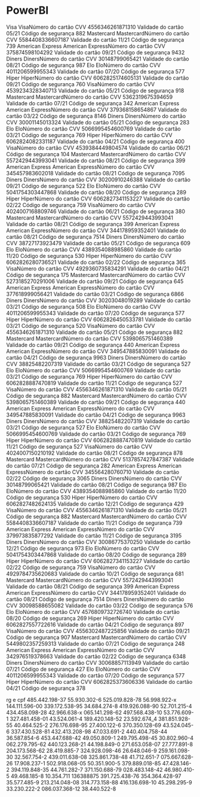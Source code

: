 # PowerBI



Visa VisaNúmero do cartão CVV
4556346261871310
Validade do cartão
05/21
Código de segurança
882
Mastercard MastercardNúmero do cartão CVV
5584408336607187
Validade do cartão
11/21
Código de segurança
739
American Express American ExpressNúmero do cartão CVV
375874598104292
Validade do cartão
09/21
Código de segurança
9432
Diners DinersNúmero do cartão CVV
30148799065421
Validade do cartão
08/21
Código de segurança
987
Elo EloNúmero do cartão CVV
4011206599955343
Validade do cartão
07/20
Código de segurança
577
Hiper HiperNúmero do cartão CVV
6062825174605131
Validade do cartão
09/21
Código de segurança
760
VisaNúmero do cartão CVV
4539234328340713
Validade do cartão
05/21
Código de segurança
918
Mastercard MastercardNúmero do cartão CVV
5362319675394659
Validade do cartão
07/21
Código de segurança
342
American Express American ExpressNúmero do cartão CVV
379368158654867
Validade do cartão
03/22
Código de segurança
8146
Diners DinersNúmero do cartão CVV
30001145013324
Validade do cartão
05/21
Código de segurança
283
Elo EloNúmero do cartão CVV
5066995454600769
Validade do cartão
03/21
Código de segurança
769
Hiper HiperNúmero do cartão CVV
6062824082331187
Validade do cartão
04/21
Código de segurança
400
VisaNúmero do cartão CVV
4539384449804574
Validade do cartão
06/21
Código de segurança
104
Mastercard MastercardNúmero do cartão CVV
5572429443993041
Validade do cartão
08/21
Código de segurança
399
American Express American ExpressNúmero do cartão CVV
345457983602018
Validade do cartão
08/21
Código de segurança
7095
Diners DinersNúmero do cartão CVV
30200910246388
Validade do cartão
09/21
Código de segurança
522
Elo EloNúmero do cartão CVV
5041754303447868
Validade do cartão
08/20
Código de segurança
289
Hiper HiperNúmero do cartão CVV
6062827341153227
Validade do cartão
02/22
Código de segurança
759
VisaNúmero do cartão CVV
4024007168809746
Validade do cartão
06/21
Código de segurança
380
Mastercard MastercardNúmero do cartão CVV
5572429443993041
Validade do cartão
08/21
Código de segurança
399
American Express American ExpressNúmero do cartão CVV
344178959352401
Validade do cartão
08/21
Código de segurança
7514
Diners DinersNúmero do cartão CVV
38727173923479
Validade do cartão
05/21
Código de segurança
609
Elo EloNúmero do cartão CVV
4389354088985860
Validade do cartão
11/20
Código de segurança
530
Hiper HiperNúmero do cartão CVV
6062826280736521
Validade do cartão
02/22
Código de segurança
365
VisaNúmero do cartão CVV
4929360735834291
Validade do cartão
04/21
Código de segurança
175
Mastercard MastercardNúmero do cartão CVV
5273185270291006
Validade do cartão
09/21
Código de segurança
645
American Express American ExpressNúmero do cartão CVV
377618999056421
Validade do cartão
03/21
Código de segurança
6866
Diners DinersNúmero do cartão CVV
30203048019289
Validade do cartão
03/21
Código de segurança
508
Elo EloNúmero do cartão CVV
4011206599955343
Validade do cartão
07/20
Código de segurança
577
Hiper HiperNúmero do cartão CVV
6062826450533781
Validade do cartão
03/21
Código de segurança
520
VisaNúmero do cartão CVV
4556346261871310
Validade do cartão
05/21
Código de segurança
882
Mastercard MastercardNúmero do cartão CVV
5398065751460389
Validade do cartão
09/21
Código de segurança
440
American Express American ExpressNúmero do cartão CVV
349547885830091
Validade do cartão
04/21
Código de segurança
9963
Diners DinersNúmero do cartão CVV
38825482207319
Validade do cartão
03/21
Código de segurança
527
Elo EloNúmero do cartão CVV
5066995454600769
Validade do cartão
03/21
Código de segurança
769
Hiper HiperNúmero do cartão CVV
6062828887470819
Validade do cartão
11/21
Código de segurança
527
VisaNúmero do cartão CVV
4556346261871310
Validade do cartão
05/21
Código de segurança
882
Mastercard MastercardNúmero do cartão CVV
5398065751460389
Validade do cartão
09/21
Código de segurança
440
American Express American ExpressNúmero do cartão CVV
349547885830091
Validade do cartão
04/21
Código de segurança
9963
Diners DinersNúmero do cartão CVV
38825482207319
Validade do cartão
03/21
Código de segurança
527
Elo EloNúmero do cartão CVV
5066995454600769
Validade do cartão
03/21
Código de segurança
769
Hiper HiperNúmero do cartão CVV
6062828887470819
Validade do cartão
11/21
Código de segurança
527
VisaNúmero do cartão CVV
4024007150210192
Validade do cartão
08/21
Código de segurança
878
Mastercard MastercardNúmero do cartão CVV
5137857427847387
Validade do cartão
07/21
Código de segurança
282
American Express American ExpressNúmero do cartão CVV
345564280760710
Validade do cartão
02/22
Código de segurança
3065
Diners DinersNúmero do cartão CVV
30148799065421
Validade do cartão
08/21
Código de segurança
987
Elo EloNúmero do cartão CVV
4389354088985860
Validade do cartão
11/20
Código de segurança
530
Hiper HiperNúmero do cartão CVV
6062827482624135
Validade do cartão
12/21
Código de segurança
429
VisaNúmero do cartão CVV
4556346261871310
Validade do cartão
05/21
Código de segurança
882
Mastercard MastercardNúmero do cartão CVV
5584408336607187
Validade do cartão
11/21
Código de segurança
739
American Express American ExpressNúmero do cartão CVV
379973835877292
Validade do cartão
11/21
Código de segurança
3195
Diners DinersNúmero do cartão CVV
30086775370250
Validade do cartão
12/21
Código de segurança
973
Elo EloNúmero do cartão CVV
5041754303447868
Validade do cartão
08/20
Código de segurança
289
Hiper HiperNúmero do cartão CVV
6062827341153227
Validade do cartão
02/22
Código de segurança
759
VisaNúmero do cartão CVV
4929784735620683
Validade do cartão
10/21
Código de segurança
681
Mastercard MastercardNúmero do cartão CVV
5572429443993041
Validade do cartão
08/21
Código de segurança
399
American Express American ExpressNúmero do cartão CVV
344178959352401
Validade do cartão
08/21
Código de segurança
7514
Diners DinersNúmero do cartão CVV
30098588655082
Validade do cartão
03/22
Código de segurança
576
Elo EloNúmero do cartão CVV
4576809732726740
Validade do cartão
08/20
Código de segurança
269
Hiper HiperNúmero do cartão CVV
6062827557722616
Validade do cartão
04/21
Código de segurança
897
VisaNúmero do cartão CVV
4556302487225856
Validade do cartão
09/21
Código de segurança
907
Mastercard MastercardNúmero do cartão CVV
5449802357259313
Validade do cartão
07/21
Código de segurança
248
American Express American ExpressNúmero do cartão CVV
342976519378663
Validade do cartão
02/22
Código de segurança
6348
Diners DinersNúmero do cartão CVV
30068857113949
Validade do cartão
07/21
Código de segurança
427
Elo EloNúmero do cartão CVV
4011206599955343
Validade do cartão
07/20
Código de segurança
577
Hiper HiperNúmero do cartão CVV
6062825373606336
Validade do cartão
04/21
Código de segurança
378

rg e cpf
485.442.198-37
55.930.302-6
525.019.828-78
56.998.922-x
144.111.596-00
339.172.538-95
34.684.274-8
419.926.088-90
52.701.215-4
434.458.098-28
42.966.638-x
065.141.298-62
497.568.438-10
53.776.609-1
327.481.458-01
43.524.061-4
189.420.148-52
23.592.674_4
381.851.928-55
40.464.525-2
276.176.698-95
27.400.122-6
370.350.128-69
43.524.045-6
337.430.528-81
432.413.208-98
47.033.691-2
440.404.758-44
36.587.854-6
453.447.688-42
49.050.809-1
249.795.498-45
30.802.960-4
062.279.795-62
440.123.268-21
44.198.849-0
271.653.058-07
27.777.891-8
204.173.568-62
28.419.885-7
324.928.098-46
26.648.046-9
259.161.098-30
32.567.754-2
439.011.638-08
325.861.738-48
41.712.651-7
075.667.628-26
17.908.237-1
502.918.068-05
50.351.900-5
379.889.018-85
47.428.146-2
394.119.848-35
44.761.282-7
371.150.688-79
028.483.148-42
46.980.410-5
49.468.185-8
10.354.711
136388875
391.725.438-76
354.364.428-97
35.577.485-9
213.214.048-08
314.773.158-88
416.136.698-10
45.298.295-9
33.230.222-2
086.037.368-12
38.440.522-8




